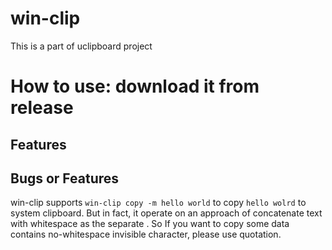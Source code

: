 # win-clip
This is a part of uclipboard project

# How to use: download it from release
## Features

## Bugs or Features
win-clip supports `win-clip copy -m hello world` to copy `hello wolrd` to system clipboard. But in fact, it operate on an approach of concatenate text with whitespace as the separate . So If you want to copy some data contains no-whitespace invisible character, please use quotation. 

